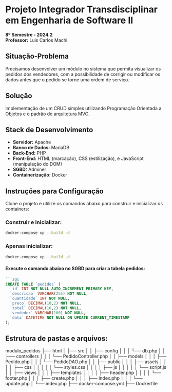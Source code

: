 # Projeto Integrador Transdisciplinar em Engenharia de Software II

**8º Semestre - 2024.2**  
**Professor:** Luis Carlos Machi  

## Situação-Problema
Precisamos desenvolver um módulo no sistema que permita visualizar os pedidos dos vendedores, com a possibilidade de corrigir ou modificar os dados antes que o pedido se torne uma ordem de serviço.

## Solução
Implementação de um CRUD simples utilizando Programação Orientada a Objetos e o padrão de arquitetura MVC.

## Stack de Desenvolvimento
- **Servidor:** Apache  
- **Banco de Dados:** MariaDB  
- **Back-End:** PHP  
- **Front-End:** HTML (marcação), CSS (estilização), e JavaScript (manipulação do DOM)  
- **SGBD:** Adminer  
- **Containerização:** Docker  

## Instruções para Configuração
Clone o projeto e utilize os comandos abaixo para construir e inicializar os containers:

### Construir e inicializar:
```bash
docker-compose up --build -d
```
### Apenas inicializar:
```bash
docker-compose up --build -d
```

#### Execute o comando abaixo no SGBD para criar a tabela pedidos:
```markdown
```sql
CREATE TABLE `pedidos` (
  `id` INT NOT NULL AUTO_INCREMENT PRIMARY KEY,
  `descricao` VARCHAR(255) NOT NULL,
  `quantidade` INT NOT NULL,
  `preco` DECIMAL(10,2) NOT NULL,
  `total` DECIMAL(10,2) NOT NULL,
  `vendedor` VARCHAR(100) NOT NULL,
  `data` DATETIME NOT NULL ON UPDATE CURRENT_TIMESTAMP
);
```

## Estrutura de pastas e arquivos:
modulo_pedidos
├── html
│ ├── src
│ │ ├── config
│ │ │ └── db.php
│ │ ├── controllers
│ │ │ └── PedidoController.php
│ │ ├── models
│ │ │ ├── Pedido.php
│ │ │ └── PedidoDAO.php
│ │ ├── public
│ │ │ ├── assets
│ │ │ │ ├── css
│ │ │ │ │ └── styles.css
│ │ │ │ ├── js
│ │ │ │ │ └── script.js
│ │ ├── views
│ │ │ ├── templates
│ │ │ │ ├── header.php
│ │ │ │ └── footer.php
│ │ │ ├── create.php
│ │ │ ├── index.php
│ │ │ └── update.php
│ └── index.php
├── docker-compose.yml
├── Dockerfile








